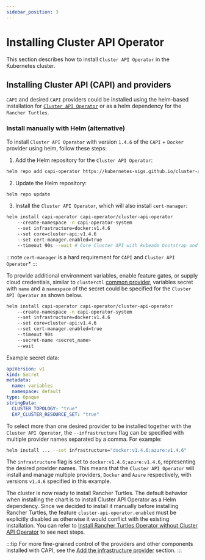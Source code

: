 ```yaml
---
sidebar_position: 3
---
```


# Installing Cluster API Operator

This section describes how to install `Cluster API Operator` in the Kubernetes cluster.

## Installing Cluster API (CAPI) and providers

`CAPI` and desired `CAPI` providers could be installed using the helm-based installation for [`Cluster API Operator`](https://github.com/kubernetes-sigs/cluster-api-operator) or as a helm dependency for the `Rancher Turtles`.

### Install manually with Helm (alternative)
To install `Cluster API Operator` with version `1.4.6` of the `CAPI` + `Docker` provider using helm, follow these steps:

1. Add the Helm repository for the `Cluster API Operator`:
```bash
helm repo add capi-operator https://kubernetes-sigs.github.io/cluster-api-operator
```
2. Update the Helm repository:
```bash
helm repo update
```
3. Install the `Cluster API Operator`, which will also install `cert-manager`:
```bash
helm install capi-operator capi-operator/cluster-api-operator
	--create-namespace -n capi-operator-system
	--set infrastructure=docker:v1.4.6
	--set core=cluster-api:v1.4.6
	--set cert-manager.enabled=true
	--timeout 90s --wait # Core Cluster API with kubeadm bootstrap and control plane providers will also be installed
```

:::note
`cert-manager` is a hard requirement for `CAPI` and `Cluster API Operator`*
:::

To provide additional environment variables, enable feature gates, or supply cloud credentials, similar to `clusterctl` [common provider](https://cluster-api.sigs.k8s.io/user/quick-start#initialization-for-common-providers), variables secret with `name` and a `namespace` of the secret could be specified for the `Cluster API Operator` as shown below.

```bash
helm install capi-operator capi-operator/cluster-api-operator
	--create-namespace -n capi-operator-system
	--set infrastructure=docker:v1.4.6
	--set core=cluster-api:v1.4.6
	--set cert-manager.enabled=true
	--timeout 90s
	--secret-name <secret_name>
	--wait
```

Example secret data:
```yaml
apiVersion: v1
kind: Secret
metadata:
  name: variables
  namespace: default
type: Opaque
stringData:
  CLUSTER_TOPOLOGY: "true"
  EXP_CLUSTER_RESOURCE_SET: "true"
```

To select more than one desired provider to be installed together with the `Cluster API Operator`, the `--infrastructure` flag can be specified with multiple provider names separated by a comma. For example:

```bash
helm install ... --set infrastructure="docker:v1.4.6;azure:v1.4.6"
```

The `infrastructure` flag is set to `docker:v1.4.6;azure:v1.4.6`, representing the desired provider names. This means that the `Cluster API Operator` will install and manage multiple providers, `Docker` and `Azure` respectively, with versions `v1.4.6` specified in this example.

The cluster is now ready to install Rancher Turtles. The default behavior when installing the chart is to install Cluster API Operator as a Helm dependency. Since we decided to install it manually before installing Rancher Turtles, the feature `cluster-api-operator.enabled` must be explicitly disabled as otherwise it would conflict with the existing installation. You can refer to [Install Rancher Turtles Operator without Cluster API Operator](../../getting-started/install_turtles_operator.md#install-rancher-turtles-operator-without-cluster-api-operator-as-a-helm-dependency) to see next steps.

:::tip
For more fine-grained control of the providers and other components installed with CAPI, see the [Add the infrastructure provider](../../tasks/capi-operator/add_infrastructure_provider.md) section.
:::
